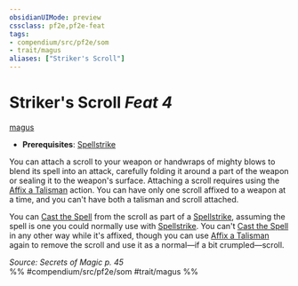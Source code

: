 ```yaml
---
obsidianUIMode: preview
cssclass: pf2e,pf2e-feat
tags:
- compendium/src/pf2e/som
- trait/magus
aliases: ["Striker's Scroll"]
---
```

# Striker's Scroll  *Feat 4*  
[magus](../../Rules/traits/magus-som.md)  

- **Prerequisites**: [Spellstrike](../../Rules/actions/spellstrike-som.md)

You can attach a scroll to your weapon or handwraps of mighty blows to blend its spell into an attack, carefully folding it around a part of the weapon or sealing it to the weapon's surface. Attaching a scroll requires using the [Affix a Talisman](../../Rules/actions/affix-a-talisman.md) action. You can have only one scroll affixed to a weapon at a time, and you can't have both a talisman and scroll attached.

You can [Cast the Spell](../../Rules/actions/cast-a-spell.md) from the scroll as part of a [Spellstrike](../../Rules/actions/spellstrike-som.md), assuming the spell is one you could normally use with [Spellstrike](../../Rules/actions/spellstrike-som.md). You can't [Cast the Spell](../../Rules/actions/cast-a-spell.md) in any other way while it's affixed, though you can use [Affix a Talisman](../../Rules/actions/affix-a-talisman.md) again to remove the scroll and use it as a normal—if a bit crumpled—scroll.

*Source: Secrets of Magic p. 45*  
%% #compendium/src/pf2e/som #trait/magus %%